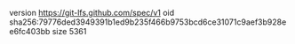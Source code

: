 version https://git-lfs.github.com/spec/v1
oid sha256:79776ded3949391b1ed9b235f466b9753bcd6ce31071c9aef3b928ee6fc403bb
size 5361
